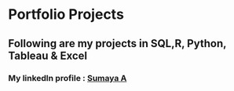 # Portfolio Projects 

## Following are my projects in SQL,R, Python, Tableau & Excel
### **My linkedln profile** : [Sumaya A](www.linkedin.com/in/sumaya-abdullathif)







